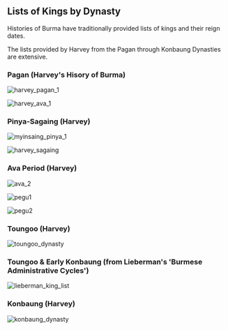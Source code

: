 ## Lists of Kings by Dynasty

Histories of Burma have traditionally provided lists of kings and their reign dates. 

The lists provided by Harvey from the Pagan through Konbaung Dynasties are extensive. 

### Pagan (Harvey's Hisory of Burma)

![harvey_pagan_1](https://user-images.githubusercontent.com/68504324/222672757-99d876f0-6deb-412b-a872-8ff5ecd4a733.jpg)

![harvey_ava_1](https://user-images.githubusercontent.com/68504324/222672891-8b6be496-6768-4274-948d-e0455c097517.jpg)

### Pinya-Sagaing (Harvey) 

![myinsaing_pinya_1](https://user-images.githubusercontent.com/68504324/222672961-11f22365-44ca-4c76-981a-e027c71a1a0f.jpg)

![harvey_sagaing](https://user-images.githubusercontent.com/68504324/222678981-92f27458-c3c2-4906-bdf9-5c5a737d00bb.jpg)

### Ava Period (Harvey)

![ava_2](https://user-images.githubusercontent.com/68504324/222678565-bd18751d-51c2-4a48-878f-13ffe7a68cd8.jpg)

![pegu1](https://user-images.githubusercontent.com/68504324/222678631-f7f9bcea-0a34-48fe-9d65-5de581767498.jpg)

![pegu2](https://user-images.githubusercontent.com/68504324/222678687-6210eb8c-e1e3-4aa6-ac2d-cd93c7ca9321.jpg)

### Toungoo (Harvey) 

![toungoo_dynasty](https://user-images.githubusercontent.com/68504324/222678459-f0ba95e8-e3da-4f77-8475-db77ba74918b.jpg)

### Toungoo & Early Konbaung (from Lieberman's 'Burmese Administrative Cycles') 

![lieberman_king_list](https://user-images.githubusercontent.com/68504324/222673003-b82f95a5-01cb-44f3-a6fc-2e3f3f644e47.jpg)

### Konbaung (Harvey) 

![konbaung_dynasty](https://user-images.githubusercontent.com/68504324/222679101-33bcb3ad-d4c5-4195-9b5e-d780933bbac0.jpg)


